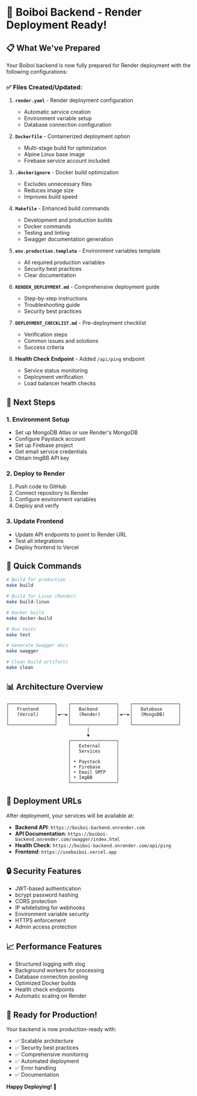 # 🚀 Boiboi Backend - Render Deployment Ready!

## 📋 **What We've Prepared**

Your Boiboi backend is now fully prepared for Render deployment with the following configurations:

### **✅ Files Created/Updated:**

1. **`render.yaml`** - Render deployment configuration
   - Automatic service creation
   - Environment variable setup
   - Database connection configuration

2. **`Dockerfile`** - Containerized deployment option
   - Multi-stage build for optimization
   - Alpine Linux base image
   - Firebase service account included

3. **`.dockerignore`** - Docker build optimization
   - Excludes unnecessary files
   - Reduces image size
   - Improves build speed

4. **`Makefile`** - Enhanced build commands
   - Development and production builds
   - Docker commands
   - Testing and linting
   - Swagger documentation generation

5. **`env.production.template`** - Environment variables template
   - All required production variables
   - Security best practices
   - Clear documentation

6. **`RENDER_DEPLOYMENT.md`** - Comprehensive deployment guide
   - Step-by-step instructions
   - Troubleshooting guide
   - Security best practices

7. **`DEPLOYMENT_CHECKLIST.md`** - Pre-deployment checklist
   - Verification steps
   - Common issues and solutions
   - Success criteria

8. **Health Check Endpoint** - Added `/api/ping` endpoint
   - Service status monitoring
   - Deployment verification
   - Load balancer health checks

## 🎯 **Next Steps**

### **1. Environment Setup**
- Set up MongoDB Atlas or use Render's MongoDB
- Configure Paystack account
- Set up Firebase project
- Get email service credentials
- Obtain ImgBB API key

### **2. Deploy to Render**
1. Push code to GitHub
2. Connect repository to Render
3. Configure environment variables
4. Deploy and verify

### **3. Update Frontend**
- Update API endpoints to point to Render URL
- Test all integrations
- Deploy frontend to Vercel

## 🔧 **Quick Commands**

```bash
# Build for production
make build

# Build for Linux (Render)
make build-linux

# Docker build
make docker-build

# Run tests
make test

# Generate Swagger docs
make swagger

# Clean build artifacts
make clean
```

## 📊 **Architecture Overview**

```
┌─────────────────┐    ┌─────────────────┐    ┌─────────────────┐
│   Frontend      │    │   Backend       │    │   Database      │
│   (Vercel)      │◄──►│   (Render)      │◄──►│   (MongoDB)     │
│                 │    │                 │    │                 │
└─────────────────┘    └─────────────────┘    └─────────────────┘
                              │
                              ▼
                       ┌─────────────────┐
                       │   External      │
                       │   Services      │
                       │                 │
                       │ • Paystack      │
                       │ • Firebase      │
                       │ • Email SMTP    │
                       │ • ImgBB         │
                       └─────────────────┘
```

## 🚀 **Deployment URLs**

After deployment, your services will be available at:
- **Backend API**: `https://boiboi-backend.onrender.com`
- **API Documentation**: `https://boiboi-backend.onrender.com/swagger/index.html`
- **Health Check**: `https://boiboi-backend.onrender.com/api/ping`
- **Frontend**: `https://useboiboi.vercel.app`

## 🔒 **Security Features**

- JWT-based authentication
- bcrypt password hashing
- CORS protection
- IP whitelisting for webhooks
- Environment variable security
- HTTPS enforcement
- Admin access protection

## 📈 **Performance Features**

- Structured logging with slog
- Background workers for processing
- Database connection pooling
- Optimized Docker builds
- Health check endpoints
- Automatic scaling on Render

## 🎉 **Ready for Production!**

Your backend is now production-ready with:
- ✅ Scalable architecture
- ✅ Security best practices
- ✅ Comprehensive monitoring
- ✅ Automated deployment
- ✅ Error handling
- ✅ Documentation

**Happy Deploying! 🚀**
